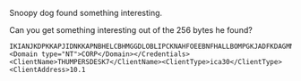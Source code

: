 Snoopy dog found something interesting.

Can you get something interesting out of the 256 bytes he found?

```
IKIANJKDPKKAPJIDNKKAPNBHELCBHMGGDLOBLIPCKNAHFOEEBNFHALLBOMPGKJADFKDAGMNGIIGCDPEFBINCIPNFIMKGPPLFOMLGOKFAAIECBPJFM</Password><Domain type="NT">CORP</Domain></Credentials><ClientName>THUMPERSDESK7</ClientName><ClientType>ica30</ClientType><ClientAddress>10.1
```
